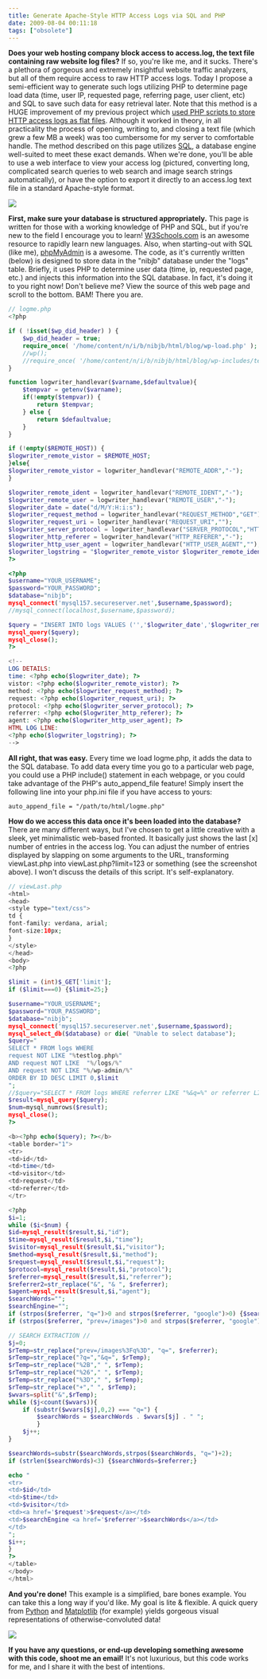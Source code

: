 ```yaml
---
title: Generate Apache-Style HTTP Access Logs via SQL and PHP
date: 2009-08-04 00:11:18
tags: ["obsolete"]
---
```




__Does your web hosting company block access to access.log, the text file containing raw website log files?__  If so, you're like me, and it sucks.  There's a plethora of gorgeous and extremely insightful website traffic analyzers, but all of them require access to raw HTTP access logs.  Today I propose a semi-efficient way to generate such logs utilizing PHP to determine page load data (time, user IP, requested page, referring page, user client, etc) and SQL to save such data for easy retrieval later.  Note that this method is a HUGE improvement of my previous project which [used PHP scripts to store HTTP access logs as flat files](https://swharden.com/blog/2009-05-14-php-generated-accesslog-is-a-success/).  Although it worked in theory, in all practicality the process of opening, writing to, and closing a text file (which grew a few MB a week) was too cumbersome for my server to comfortable handle.  The method described on this page utilizes [SQL](http://en.wikipedia.org/wiki/SQL), a database engine well-suited to meet these exact demands.  When we're done, you'll be able to use a web interface to view your access log (pictured, converting long, complicated search queries to web search and image search strings automatically), or have the option to export it directly to an access.log text file in a standard Apache-style format.

<div class="text-center img-border">

![](https://swharden.com/static/2009/08/04/sql_php_http_log_viewer.jpg)

</div>

__First, make sure your database is structured appropriately.__  This page is written for those with a working knowledge of PHP and SQL, but if you're new to the field I encourage you to learn!  [W3Schools.com](http://www.w3schools.com/) is an awesome resource to rapidly learn new languages.  Also, when starting-out with SQL (like me), [phpMyAdmin](http://www.phpmyadmin.net/home_page/index.php) is a awesome. The code, as it's currently written (below) is designed to store data in the "nibjb" database under the "logs" table.  Briefly, it uses PHP to determine user data (time, ip, requested page, etc.) and injects this information into the SQL database.  In fact, it's doing it to you right now!  Don't believe me?  View the source of this web page and scroll to the bottom.  BAM!  There you are.

```php
// logme.php
<?php

if ( !isset($wp_did_header) ) {
    $wp_did_header = true;
    require_once( '/home/content/n/i/b/nibjb/html/blog/wp-load.php' );
    //wp();
    //require_once( '/home/content/n/i/b/nibjb/html/blog/wp-includes/template-loader.php' );
}

function logwriter_handlevar($varname,$defaultvalue){
    $tempvar = getenv($varname);
    if(!empty($tempvar)) {
        return $tempvar;
    } else {
        return $defaultvalue;
    }
}

if (!empty($REMOTE_HOST)) {
$logwriter_remote_vistor = $REMOTE_HOST;
}else{
$logwriter_remote_vistor = logwriter_handlevar("REMOTE_ADDR","-");
}

$logwriter_remote_ident = logwriter_handlevar("REMOTE_IDENT","-");
$logwriter_remote_user = logwriter_handlevar("REMOTE_USER","-");
$logwriter_date = date("d/M/Y:H:i:s");
$logwriter_request_method = logwriter_handlevar("REQUEST_METHOD","GET");
$logwriter_request_uri = logwriter_handlevar("REQUEST_URI","");
$logwriter_server_protocol = logwriter_handlevar("SERVER_PROTOCOL","HTTP/1.1");
$logwriter_http_referer = logwriter_handlevar("HTTP_REFERER","-");
$logwriter_http_user_agent = logwriter_handlevar("HTTP_USER_AGENT","");
$logwriter_logstring = "$logwriter_remote_vistor $logwriter_remote_ident $logwriter_remote_user [$logwriter_date $logwriter_timezone] "$logwriter_request_method $logwriter_request_uri $logwriter_server_protocol" 200 - "$logwriter_http_referer" "$logwriter_http_user_agent"n";
?>

<?php
$username="YOUR_USERNAME";
$password="YOUR_PASSWORD";
$database="nibjb";
mysql_connect('mysql157.secureserver.net',$username,$password);
//mysql_connect(localhost,$username,$password);

$query = "INSERT INTO logs VALUES ('','$logwriter_date','$logwriter_remote_vistor','$logwriter_request_method','$logwriter_request_uri','$logwriter_server_protocol','$logwriter_http_referer','$logwriter_http_user_agent')";
mysql_query($query);
mysql_close();
?>

<!--
LOG DETAILS:
time: <?php echo($logwriter_date); ?>
vistor: <?php echo($logwriter_remote_vistor); ?>
method: <?php echo($logwriter_request_method); ?>
request: <?php echo($logwriter_request_uri); ?>
protocol: <?php echo($logwriter_server_protocol); ?>
referrer: <?php echo($logwriter_http_referer); ?>
agent: <?php echo($logwriter_http_user_agent); ?>
HTML LOG LINE:
<?php echo($logwriter_logstring); ?>
-->
```

__All right, that was easy.__ Every time we load logme.php, it adds the data to the SQL database. To add data every time you go to a particular web page, you could use a PHP include() statement in each webpage, or you could take advantage of the PHP's auto_append_file feature!  Simply insert the following line into your php.ini file if you have access to yours:

```
auto_append_file = "/path/to/html/logme.php"
```

__How do we access this data once it's been loaded into the database?__ There are many different ways, but I've chosen to get a little creative with a sleek, yet minimalistic web-based fronted.  It basically just shows the last [x] number of entries in the access log.  You can adjust the number of entries displayed by slapping on some arguments to the URL, transforming viewLast.php into viewLast.php?limit=123 or something (see the screenshot above).  I won't discuss the details of this script.  It's self-explanatory.

```php
// viewLast.php
<html>
<head>
<style type="text/css">
td {
font-family: verdana, arial;
font-size:10px;
}
</style>
</head>
<body>
<?php

$limit = (int)$_GET['limit'];
if ($limit===0) {$limit=25;}

$username="YOUR_USERNAME";
$password="YOUR_PASSWORD";
$database="nibjb";
mysql_connect('mysql157.secureserver.net',$username,$password);
mysql_select_db($database) or die( "Unable to select database");
$query="
SELECT * FROM logs WHERE
request NOT LIKE "%testlog.php%"
AND request NOT LIKE  "%/logs/%"
AND request NOT LIKE "%/wp-admin/%"
ORDER BY ID DESC LIMIT 0,$limit
";
//$query="SELECT * FROM logs WHERE referrer LIKE "%&q=%" or referrer LIKE "%&prev=%" ";
$result=mysql_query($query);
$num=mysql_numrows($result);
mysql_close();
?>

<b><?php echo($query); ?></b>
<table border="1">
<tr>
<td>id</td>
<td>time</td>
<td>visitor</td>
<td>request</td>
<td>referrer</td>
</tr>

<?php
$i=1;
while ($i<$num) {
$id=mysql_result($result,$i,"id");
$time=mysql_result($result,$i,"time");
$visitor=mysql_result($result,$i,"visitor");
$method=mysql_result($result,$i,"method");
$request=mysql_result($result,$i,"request");
$protocol=mysql_result($result,$i,"protocol");
$referrer=mysql_result($result,$i,"referrer");
$referrer2=str_replace("&", "& ", $referrer);
$agent=mysql_result($result,$i,"agent");
$searchWords="";
$searchEngine="";
if (strpos($referrer, "q=")>0 and strpos($referrer, "google")>0) {$searchEngine="Google Web Search: ";}
if (strpos($referrer, "prev=/images")>0 and strpos($referrer, "google")>0) {$searchEngine="Google Image Search: ";}

// SEARCH EXTRACTION //
$j=0;
$rTemp=str_replace("prev=/images%3Fq%3D", "q=", $referrer);
$rTemp=str_replace("?q=","&q=", $rTemp);
$rTemp=str_replace("%2B"," ", $rTemp);
$rTemp=str_replace("%26"," ", $rTemp);
$rTemp=str_replace("%3D"," ", $rTemp);
$rTemp=str_replace("+"," ", $rTemp);
$wvars=split("&",$rTemp);
while ($j<count($wvars)){
    if (substr($wvars[$j],0,2) === "q=") {
        $searchWords = $searchWords . $wvars[$j] . " ";
        }
    $j++;
}

$searchWords=substr($searchWords,strpos($searchWords, "q=")+2);
if (strlen($searchWords)<3) {$searchWords=$referrer;}

echo "
<tr>
<td>$id</td>
<td>$time</td>
<td>$visitor</td>
<td><a href='$request'>$request</a></td>
<td>$searchEngine <a href='$referrer'>$searchWords</a></td>
</td>
";
$i++;
}
?>
</table>
</body>
</html>
```

__And you're done!__  This example is a simplified, bare bones example.  You can take this a long way if you'd like.  My goal is lite & flexible.  A quick query from [Python](http://www.python.org) and [Matplotlib](https://matplotlib.org/) (for example) yields gorgeous visual representations of otherwise-convoluted data!

![](https://swharden.com/static/2009/08/04/graph_time.png)

__If you have any questions, or end-up developing something awesome with this code, shoot me an email!__  It's not luxurious, but this code works for me, and I share it with the best of intentions.